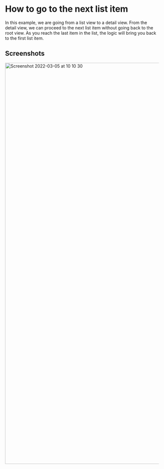 # How to go to the next list item

In this example, we are going from a list view to a detail view. From the detail view, we can proceed to the next list item without going back to the root view.
As you reach the last item in the list, the logic will bring you back to the first list item.


## Screenshots

<img width="1311" alt="Screenshot 2022-03-05 at 10 10 30" src="https://user-images.githubusercontent.com/17040667/156879620-ba3ebace-d111-4ec0-be0f-8c345b1635b4.png">

